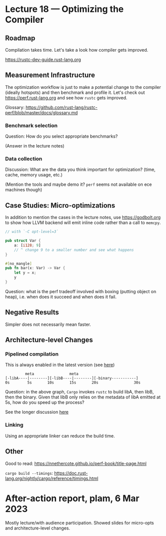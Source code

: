 # Lecture 18 — Optimizing the Compiler

## Roadmap

Compilation takes time. Let's take a look how compiler gets improved.

https://rustc-dev-guide.rust-lang.org

## Measurement Infrastructure

The optimization workflow is just to make a potential change to the compiler
(ideally hotspots) and then benchmark and profile it. Let's check out
<https://perf.rust-lang.org> and see how `rustc` gets improved.

Glossary: https://github.com/rust-lang/rustc-perf/blob/master/docs/glossary.md

### Benchmark selection

Question: How do you select appropriate benchmarks?

(Answer in the lecture notes)

### Data collection

Discussion: What are the data you think important for optimization? (time,
cache, memory usage, etc.)

(Mention the tools and maybe demo it? `perf` seems not available on ece machines
though)

## Case Studies: Micro-optimizations

In addition to mention the cases in the lecture notes, use <https://godbolt.org>
to show how LLVM backend will emit inline code rather than a call to `memcpy`.

```rust
// with `-C opt-level=3`

pub struct Var {
    a: [i128; 9]
    // ^ change 9 to a smaller number and see what happens
}

#[no_mangle]
pub fn bar(x: Var) -> Var {
    let y = x;
    y
}
```

Question: what is the perf tradeoff involved with boxing (putting object on
heap), i.e. when does it succeed and when does it fail.

## Negative Results

Simpler does not necessarily mean faster.

## Architecture-level Changes

### Pipelined compilation

This is always enabled in the latest version (see
[here](https://doc.rust-lang.org/cargo/reference/config.html#buildpipelining))

```
         meta                meta
[-libA----|--------][-libB----|--------][-binary-----------]
0s        5s       10s       15s       20s                30s
```

Question: in the above graph, `Cargo` invokes `rustc` to build libA, then libB,
then the binary. Given that libB only relies on the metadata of libA emitted at
5s, how do you speed up the process?

See the longer discussion
[here](https://rust-lang.github.io/compiler-team/working-groups/pipelining/NOTES/)

### Linking

Using an appropriate linker can reduce the build time.

## Other

Good to read: <https://nnethercote.github.io/perf-book/title-page.html>

`cargo build --timings`:
<https://doc.rust-lang.org/nightly/cargo/reference/timings.html>

# After-action report, plam, 6 Mar 2023

Mostly lecture/with audience participation. Showed slides for micro-opts
and architecture-level changes.
